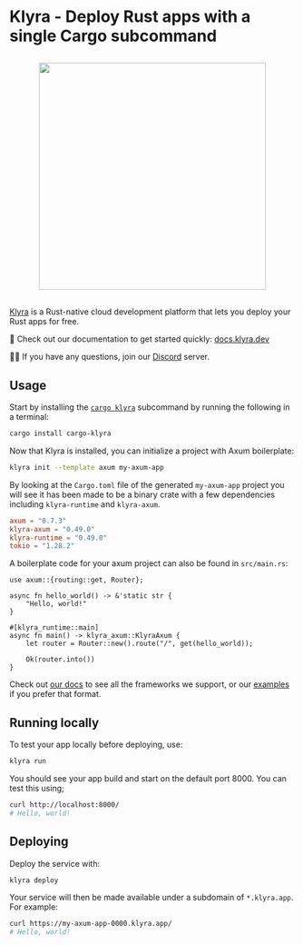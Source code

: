 # Klyra - Deploy Rust apps with a single Cargo subcommand

<div style="display: flex; margin-top: 30px; margin-bottom: 30px;">
<img src="https://raw.githubusercontent.com/klyra-hq/klyra/main/assets/logo-rectangle-transparent.png" width="400px" style="margin-left: auto; margin-right: auto;"/>
</div>

[Klyra](https://www.klyra.dev/) is a Rust-native cloud development platform that lets you deploy your Rust apps for free.

📖 Check out our documentation to get started quickly: [docs.klyra.dev](https://docs.klyra.dev)

🙋‍♂️ If you have any questions, join our [Discord](https://discord.gg/klyra) server.

## Usage

Start by installing the [`cargo klyra`](https://docs.rs/crate/cargo-klyra/latest) subcommand by running the following in a terminal:

```bash
cargo install cargo-klyra
```

Now that Klyra is installed, you can initialize a project with Axum boilerplate:

```bash
klyra init --template axum my-axum-app
```

By looking at the `Cargo.toml` file of the generated `my-axum-app` project you will see it has been made to
be a binary crate with a few dependencies including `klyra-runtime` and `klyra-axum`.

```toml
axum = "0.7.3"
klyra-axum = "0.49.0"
klyra-runtime = "0.49.0"
tokio = "1.28.2"
```

A boilerplate code for your axum project can also be found in `src/main.rs`:

```rust,no_run
use axum::{routing::get, Router};

async fn hello_world() -> &'static str {
    "Hello, world!"
}

#[klyra_runtime::main]
async fn main() -> klyra_axum::KlyraAxum {
    let router = Router::new().route("/", get(hello_world));

    Ok(router.into())
}
```

Check out [our docs](https://docs.klyra.dev) to see all the frameworks we support, or
our [examples](https://github.com/klyra-hq/klyra-examples) if you prefer that format.

## Running locally

To test your app locally before deploying, use:

```bash
klyra run
```

You should see your app build and start on the default port 8000. You can test this using;

```bash
curl http://localhost:8000/
# Hello, world!
```

## Deploying

Deploy the service with:

```bash
klyra deploy
```

Your service will then be made available under a subdomain of `*.klyra.app`. For example:

```bash
curl https://my-axum-app-0000.klyra.app/
# Hello, world!
```

